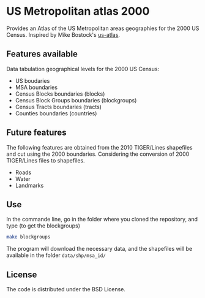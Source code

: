 # US Metropolitan atlas 2000

Provides an Atlas of the US Metropolitan areas geographies for the 2000 US
Census. Inspired by Mike Bostock's [us-atlas](https://github.com/mbostock/us-atlas).

## Features available

Data tabulation geographical levels for the 2000 US Census:

* US boudaries
* MSA boundaries
* Census Blocks boundaries (blocks)
* Census Block Groups boundaries (blockgroups)
* Census Tracts boundaries (tracts)
* Counties boundaries (countries)

## Future features

The following features are obtained from the 2010 TIGER/Lines shapefiles and cut
using the 2000 boundaries. Considering the conversion of 2000 TIGER/Lines files
to shapefiles.

* Roads
* Water
* Landmarks

## Use

In the commande line, go in the folder where you cloned the repository, and type
(to get the blockgroups)

```bash
make blockgroups
```

The program will download the necessary data, and the shapefiles will be
available in the folder `data/shp/msa_id/`

## License

The code is distributed under the BSD License.
